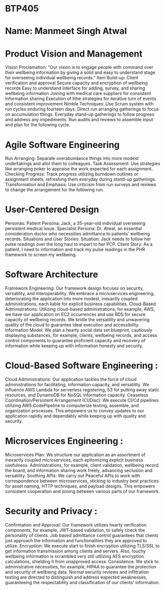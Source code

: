 # BTP405

# Name: Manmeet Singh Atwal 


# Product Vision and Management
Vision Proclamation: "Our vision is to engage people with command over their wellbeing information by giving a solid and easy to understand stage for overseeing individual wellbeing records." Item Build-up: Client verification and approval Secure capacity and encryption of wellbeing records Easy to understand interface for adding, survey, and sharing wellbeing information Joining with medical care suppliers for consistent information sharing Execution of lithe strategies for iterative turn of events and consistent improvement Nimble Techniques: Use Scrum system with run cycles enduring fourteen days. Direct run arranging gatherings to focus on accumulation things. Everyday stand-up gatherings to follow progress and address any impediments. Run audits and reviews to assemble input and plan for the following cycle.

# Agile Software Engineering
 Run Arranging: Separate overabundance things into more modest undertakings and allot them to colleagues. 
 Task Assessment: Use strategies like arranging poker to appraise the work expected for each assignment. 
 Checking Progress: Track progress utilizing burndown outlines or assignment sheets, refreshing them everyday during stand-up gatherings. 
 Transformation and Emphasis: Use criticism from run surveys and reviews to change the arrangement for the following run.

# User-Centered Design
Personas: Patient Persona: Jack, a 35-year-old individual overseeing persistent medical issue. Specialist Persona: Dr. Atwal, an essential consideration doctor who necessities admittance to patients' wellbeing records. 
Situations and User Stories: Situation: Jack needs to follow her pulse readings over the long haul to impart to her PCP. Client Story: As a patient, I need to information and track my pulse readings in the PHR framework to screen my wellbeing.

# Software Architecture
Framework Engineering: Our framework design focuses on security, versatility, and interoperability. We embrace a microservices engineering, deteriorating the application into more modest, inexactly coupled administrations, each liable for explicit business capabilities. Cloud-Based Administrations: Utilizing cloud-based administrations, for example, AWS, we have our application on EC2 occurrences and use RDS for secure capacity of wellbeing records. We bridle the versatility and unwavering quality of the cloud to guarantee ideal execution and accessibility. Information Model: We plan a hearty social data set blueprint, cautiously displaying substances, for example, clients, wellbeing records, and access control components to guarantee proficient capacity and recovery of information while keeping up with information honesty and security. 


# Cloud-Based Software Engineering : 
Cloud Administrations: Our application tackles the force of cloud administrations for facilitating, information capacity, and versatility. We influence AWS Lambda for serverless registering, S3 for putting away static resources, and DynamoDB for NoSQL information capacity. Ceaseless Coordination/Persistent Arrangement (CI/Disc): We execute CI/Cd pipelines utilizing AWS CodePipeline to computerize testing, assemble, and organization processes. This empowers us to convey updates to our application rapidly and dependably while keeping up with quality and security.

# Microservices Engineering : 
Microservices Plan: We structure our application as an assortment of inexactly coupled microservices, each epitomizing explicit business usefulness. Administrations, for example, client validation, wellbeing record the board, and information sharing work freely, advancing seclusion and versatility. Soothing APIs: We carry out Peaceful APIs to work with correspondence between microservices, sticking to industry best practices for asset naming, HTTP techniques, and payload designs. This empowers consistent cooperation and joining between various parts of our framework.

# Security and Privacy : 
Confirmation and Approval: Our framework utilizes hearty verification components, for example, JWT-based validation, to safely check the personality of clients. Job based admittance control guarantees that clients just approach the information and functionalities they are approved to utilize. Encryption: We execute start to finish encryption utilizing TLS/SSL to get information transmission among clients and servers. Also, touchy wellbeing information is scrambled very still utilizing AES encryption calculations, shielding it from unapproved access. Consistence: We stick to administrative necessities, for example, HIPAA to guarantee the protection and security of wellbeing data. Normal security reviews and infiltration testing are directed to distinguish and address expected weaknesses, guaranteeing the respectability and classification of our clients' information.

